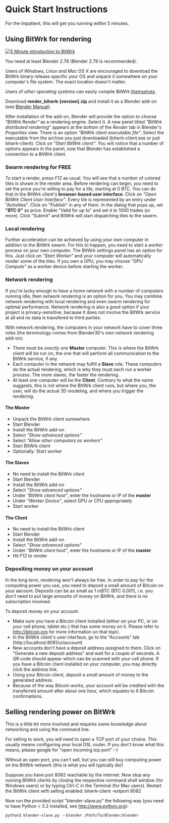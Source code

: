 Quick Start Instructions
========================
For the impatient, this will get you running within 5 minutes.

Using BitWrk for rendering 
--------------------------
[![5 Minute introduction to BitWrk](https://img.youtube.com/vi/KmwcxwhIRr0/0.jpg)](https://www.youtube.com/watch?v=KmwcxwhIRr0)

You need at least Blender 2.78 (Blender 2.79 is recommended).

Users of *Windows, Linux and Mac OS X* are encouraged to download the BitWrk binary release specific your OS and unpack it somewhere on your computer's file system. The exact location doesn't matter.

Users of *other operating systems* can easily compile BitWrk
[themselves](COMPILING.md).

Download **render_bitwrk-[version].zip** and install it as a Blender add-on (see [Blender Manual](https://docs.blender.org/manual/en/dev/preferences/addons.html)).

After installation of the add-on, Blender will provide the option to choose *"BitWrk Render"* as a rendering engine. Select it. A new panel titled *"BitWrk distributed rendering*" appears at the bottom of the *Render* tab in Blender's *Properties* view. There is an option *"BitWrk client executable file"*: Select the executable from the archive you just downloaded (bitwrk-client.exe or just bitwrk-client). Click on *"Start BitWrk client"*. You will notice that a number of options appears in the panel, now that Blender has established a connection to a BitWrk client.

### Swarm rendering for FREE
To start a render, press *F12* as usual. You will see that a number of colored tiles is shown in the render area. Before rendering can begin, you need to set the price you're willing to pay for a tile, starting at 0 BTC. You can do that in the BitWrk client's **browser-based user interface**. Click on *"Open BitWrk Client User Interface"*. Every tile is represented by an entry under "Activities". Click on "Publish" in any of them. In the dialog that pops up, set **"BTC 0"** as price. Enable "Valid for up to" and set it to 1000 trades (or more). Click "Submit" and BitWrk will start dispatching tiles to the swarm.

### Local rendering
Further acceleration can be achieved by using your own computer in addition to the BitWrk swarm.
For this to happen, you need to start a *worker* process on your own computer. The BitWrk settings panel has an option for this. Just click on *"Start Worker"* and your computer will automatically render some of the tiles. If you own a GPU, you may choose *"GPU Compute"* as a worker device before starting the worker.

### Network rendering
If you're lucky enough to have a home network with a number of computers running idle, then *network rendering* is an option for you. You may combine network rendering with local rendering and even swarm rendering for optimal performance. Network rendering is also a good option if your project is privacy-sensitive, because it does not involve the BitWrk service at all and no data is transfered to third parties.

With network rendering, the computers in your network have to cover three roles (the terminology comes from Blender3D's own network rendering add-on):

 - There must be *exactly one* **Master** computer. This is where the BitWrk client will be run on, the one that will perform all communication to the BitWrk service, if any.
 - Each computer in the network may fulfill a **Slave** role. These computers do the actual rendering, which is why they must each run a worker process. The more slaves, the faster the rendering.
 - At least one computer will be the **Client**. Contrary to what the name suggests, this is not where the BitWrk client runs, but where you, the user, will do the actual 3D modeling, and where you trigger the rendering.
 
#### The Master
 - Unpack the BitWrk client somewhere
 - Start Blender
 - Install the BitWrk add-on
 - Select *"Show advanced options"*
 - Select *"Allow other computers as workers"*
 - Start BitWrk client
 - Optionally: Start worker
 
#### The Slaves
 - No need to install the BitWrk client
 - Start Blender
 - Install the BitWrk add-on
 - Select *"Show advanced options"*
 - Under *"BitWrk client host"*, enter the hostname or IP of the **master**
 - Under *"Worker Device"*, select GPU or CPU appropriately
 - Start worker

#### The Client
 - No need to install the BitWrk client
 - Start Blender
 - Install the BitWrk add-on
 - Select *"Show advanced options"*
 - Under *"BitWrk client host"*, enter the hostname or IP of the **master**
 - Hit *F12* to render

### Depositing money on your account
In the long term, rendering won't always be free. In order to pay for the computing power you
use, you need to deposit a small amount of Bitcoin on your aacount. Deposits can be as small
as 1 mBTC (BTC 0.001), i.e. you *don't* need to put large amounts of money on BitWrk, and
there is *no* subscription involved.

To deposit money on your account:
- Make sure you have a Bitcoin client installed (either on your PC, or on your cell phone, tablet
  etc.) that has some money on it. Please refer to http://bitcoin.org for more information on that
  topic.
- In the BitWrk client's user interface, go to the "Accounts" tab (http://localhost:8081/ui/account)
- New accounts don't have a deposit address assigned to them. Click on "Generate a new deposit address"
  and wait for a couple of seconds. A QR code should appear which can be scanned with your cell phone.
  If you have a Bitcoin client installed on your computer, you may directly click the address link.
- Using your Bitcoin client, deposit a *small* amount of money to the generated address.
- Because of the way Bitcoin works, your account will be credited with the transferred amount after
  about one hour, which equates to 6 Bitcoin confirmations.


Selling rendering power on BitWrk
---------------------------------
This is a little bit more involved and requires some knowledge about networking and using
the command line.

For selling to work, you will need to open a TCP port of your choice. This
usually means configuring your local DSL router. If you don't know what this
means, please google for "open incoming tcp port" :-)

Without an open port, you can't sell, but you can still buy computing power on
the BitWrk network (this is what you will typically do)!

Suppose you have port 8082 reachable by the internet. Now stop any running BitWrk
clients by closing the respective command shell window (for Windows users) or by
typing Ctrl-C in the Terminal (for Mac users). Restart the BitWrk client with
selling enabled:
    bitwrk-client -extport 8082

Now run the provided script "blender-slave.py" the following way (you need to have Python > 3.2 installed, see
http://www.python.org):

    python3 blender-slave.py --blender /Path/To/Blender/blender
